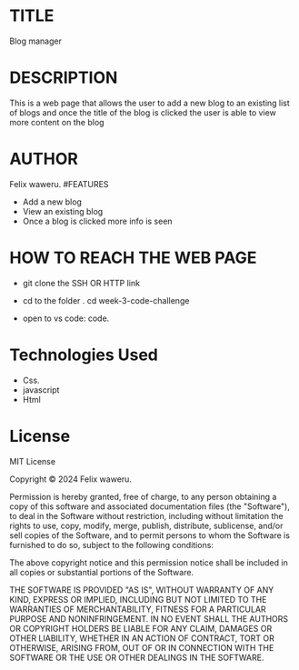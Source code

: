 # TITLE
Blog manager
# DESCRIPTION 
This is a web page that allows the user to add a new blog to an existing list of blogs and once the title of the blog is clicked the user is able to view more content on the blog
# AUTHOR
Felix waweru.
#FEATURES
+ Add a new blog
+ View an existing blog
+ Once a blog is clicked more info is seen
# HOW TO REACH THE WEB PAGE
+ git clone the SSH OR HTTP link
+ cd to the folder
  .  cd week-3-code-challenge

+ open to vs code: code.
# Technologies Used


+ Css.
+ javascript
+ Html

# License
MIT License

Copyright © 2024 Felix waweru.

Permission is hereby granted, free of charge, to any person obtaining a copy of this software and associated documentation files (the "Software"), to deal in the Software without restriction, including without limitation the rights to use, copy, modify, merge, publish, distribute, sublicense, and/or sell copies of the Software, and to permit persons to whom the Software is furnished to do so, subject to the following conditions:

The above copyright notice and this permission notice shall be included in all copies or substantial portions of the Software.

THE SOFTWARE IS PROVIDED "AS IS", WITHOUT WARRANTY OF ANY KIND, EXPRESS OR IMPLIED, INCLUDING BUT NOT LIMITED TO THE WARRANTIES OF MERCHANTABILITY, FITNESS FOR A PARTICULAR PURPOSE AND NONINFRINGEMENT. IN NO EVENT SHALL THE AUTHORS OR COPYRIGHT HOLDERS BE LIABLE FOR ANY CLAIM, DAMAGES OR OTHER LIABILITY, WHETHER IN AN ACTION OF CONTRACT, TORT OR OTHERWISE, ARISING FROM, OUT OF OR IN CONNECTION WITH THE SOFTWARE OR THE USE OR OTHER DEALINGS IN THE SOFTWARE.


